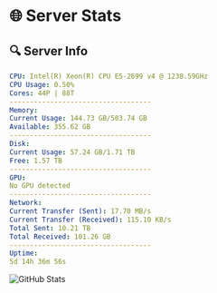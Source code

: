 # 🌐 Server Stats
## 🔍 Server Info
```yaml
CPU: Intel(R) Xeon(R) CPU E5-2699 v4 @ 1238.59GHz
CPU Usage: 0.50%
Cores: 44P | 88T
-----------------------------------
Memory:
Current Usage: 144.73 GB/503.74 GB
Available: 355.62 GB
-----------------------------------
Disk:
Current Usage: 57.24 GB/1.71 TB
Free: 1.57 TB
-----------------------------------
GPU:
No GPU detected
-----------------------------------
Network:
Current Transfer (Sent): 17.70 MB/s
Current Transfer (Received): 115.10 KB/s
Total Sent: 10.21 TB
Total Received: 101.26 GB
-----------------------------------
Uptime:
5d 14h 36m 56s
```
![GitHub Stats](https://img.shields.io/badge/Updated-2025-03-13_11:59:45-blue)